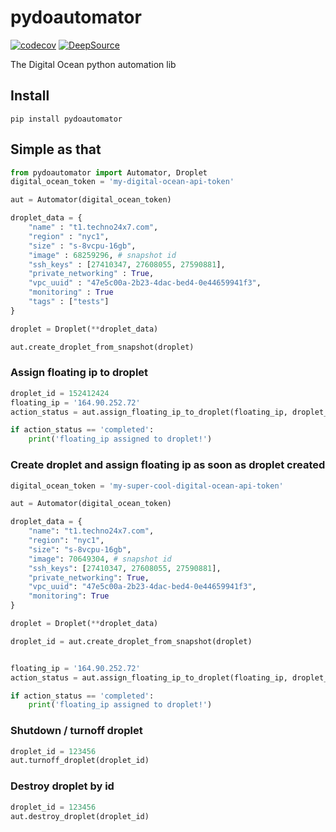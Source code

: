 # pydoautomator

[![codecov](https://codecov.io/gh/christian-hawk/pydoautomator/branch/master/graph/badge.svg)](https://codecov.io/gh/christian-hawk/pydoautomator)  [![DeepSource](https://deepsource.io/gh/christian-hawk/pydoautomator.svg/?label=active+issues&show_trend=true)](https://deepsource.io/gh/christian-hawk/pydoautomator/?ref=repository-badge)

The Digital Ocean python automation lib

## Install

`pip install pydoautomator`

## Simple as that

``` python
from pydoautomator import Automator, Droplet
digital_ocean_token = 'my-digital-ocean-api-token'

aut = Automator(digital_ocean_token)

droplet_data = {
    "name" : "t1.techno24x7.com",
    "region" : "nyc1",
    "size" : "s-8vcpu-16gb",
    "image" : 68259296, # snapshot id
    "ssh_keys" : [27410347, 27608055, 27590881],
    "private_networking" : True,
    "vpc_uuid" : "47e5c00a-2b23-4dac-bed4-0e44659941f3",
    "monitoring" : True
    "tags" : ["tests"]
}

droplet = Droplet(**droplet_data)

aut.create_droplet_from_snapshot(droplet)

```

### Assign floating ip to droplet

```python
droplet_id = 152412424
floating_ip = '164.90.252.72'
action_status = aut.assign_floating_ip_to_droplet(floating_ip, droplet_id)

if action_status == 'completed':
    print('floating_ip assigned to droplet!')
```

### Create droplet and assign floating ip as soon as droplet created

```python
digital_ocean_token = 'my-super-cool-digital-ocean-api-token'

aut = Automator(digital_ocean_token)

droplet_data = {
    "name": "t1.techno24x7.com",
    "region": "nyc1",
    "size": "s-8vcpu-16gb",
    "image": 70649304, # snapshot id
    "ssh_keys": [27410347, 27608055, 27590881],
    "private_networking": True,
    "vpc_uuid": "47e5c00a-2b23-4dac-bed4-0e44659941f3",
    "monitoring": True
}

droplet = Droplet(**droplet_data)

droplet_id = aut.create_droplet_from_snapshot(droplet)


floating_ip = '164.90.252.72'
action_status = aut.assign_floating_ip_to_droplet(floating_ip, droplet_id)

if action_status == 'completed':
    print('floating_ip assigned to droplet!')
```

### Shutdown / turnoff droplet

```python
droplet_id = 123456
aut.turnoff_droplet(droplet_id)
```

### Destroy droplet by id

```python
droplet_id = 123456
aut.destroy_droplet(droplet_id)
```

